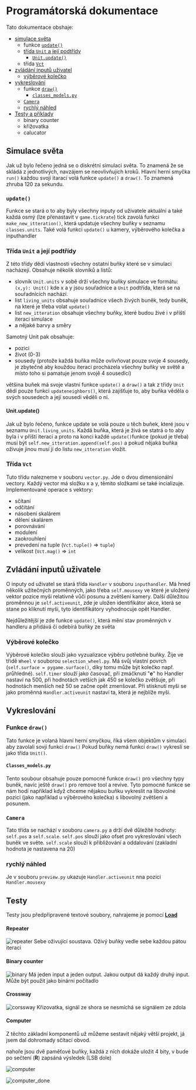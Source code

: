 # Programátorská dokumentace 
Tato dokumentace obshaje: 
- [simulace světa](#simulace-světa)
  - funkce [`update()`](#update)
  - [třída `Unit` a její podtřídy](#třída-unit-a-její-podtřídy)
    - [`Unit.update()`](#unitupdate)
  - třída [`Vct`](#třída-vct)
- [zvládání inputů uživatel](#zvládání-inputů-uživatele)
  - [výběrové kolečko](#výběrové-kolečko)
- [vykreslování](#vykreslování)
  - funkce [`draw()`](#funkce-draw)
    - [`classes_models.py`](#classes_modelspy)
  - [`Camera`](#camera)
  - [rychlý náhled](#rychlý-náhled)
- [Testy a příklady](#testy) 
  - binary counter
  - křižovatka 
  - calucator 
  
## Simulace světa
Jak už bylo řečeno jedná se o diskrétní simulaci světa. To znamená že se skládá z jednotlivých, navzájem se neovlivňujích kroků. 
Hlavní herní smyčka `run()` každou svojí itarací volá funkce `update()` a `draw()`. To znamená zhruba 120 za sekundu.

### `update()`
Funkce se stará o to aby byly všechny inputy od uživatele aktuální a také každá osmý (lze přenastavit v `game.tickrate`) tick zavolá funkci `make_new_itteration()`, která updatuje všechny buňky v seznamu `classes.units`.
Také volá funkci `update()` u kamery, výběrového kolečka a inputhandler

### Třída `Unit` a její podtřídy
Z této třídy dědí vlastnosti všechny ostatní buňky které se v simulaci nacházejí. 
Obsahuje několik slovníků a listů:
- slovník `Unit.units` v sobě drží všechny buňky simulace ve formátu: `(x,y): Unit()` kde x a y jsou souřadnice a `Unit` podtřída, která se na souřadnících nachází.
- list `living_units` obsahuje souřadnice všech živých buněk, tedy buněk, na které je třeba volat `update()`
- list `new_itteration` obsahuje všechny buňky, které budou živé i v příští iteraci simulace
- a nějaké barvy a směry

Samotný Unit pak obsahuje:
- pozici
- život (0-3)
- sousedy (protože každá buňka může ovlivňovat pouze svoje 4 sousedy, je zbytečné aby kouždou iteraci procházela všechny buňky ve světě a místo toho si pamatuje jenom svojě 4 sousedící)

většina buňek má svoje vlastní funkce `update()` a `draw()` a tak z třídy `Unit` dědí pouze funkci `updateneighbors()`, která  zajišťuje to, aby buňka věděla o svých sousedech a její sousedi věděli o ní.

#### Unit.update()
Jak už bylo řečeno, funkce update se volá pouze u těch buňek, které jsou v seznamu `Unit.living_units`.
Každá buňka, která je živá se statrá o to aby byla i v příští iteraci a proto na konci každé `update()`funkce (pokud je třeba) musí být `self.new_itteration.append(self.pos)`
a pokud nějaká buňka oživuje jinou musí jí do listu `new_itteration` vložit.

### Třída `Vct`
Tuto třídu nalezneme v souboru `vector.py`. Jde o dvou dimensionální vectory. Každý vector má složku x a y, těmito složkami se také incializuje.
Implementované operace s vektory:
- sčítaní
- odčítání
- násobení skalárem
- dělení skalárem 
- porovnávání 
- modulení 
- zaokrouhlení 
- prevedení na tuple (`Vct.tuple()` => `tuple`)
- velikost (`Vct.mag()` => `int`

## Zvládání inputů uživatele 
O inputy od uživatel se stará třída `Handler` v souboru `inputhandler`.
Má hned několik užitečných proměnných, jako třeba `self.mousexy` ve které je uložený vektor pozice myši relativně vůči posunu a zvětšení kamery.
Další důležitou proměnnou je `self.activeunit`, zde je uložen identifikátor akce, která se stane po kliknutí myši, tyto identifikátory vyhodnocuje opět Handler.

Nejdůležitější je zde funkce `update()`, která mění stav proměnných v handleru a přidává či odebírá buňky ze světa

### Výběrové kolečko
Výběrové kolečko slouži jako vyzualizace výběru potřebné buňky. Žije ve třidě `Wheel` v souborou `selection_wheel.py`.
Má svůj vlastní povrch (`self.surface = pygame.surface()`, díky tomu může být kolečko např. průhledné).
`self.timer` slouží jako časovač, při zmáčknutí "**e**" ho Handler nastaví na 500, při hodnotách vetších jak 450 se kolečko zvětšuje, při hodnotách menších než 50 se začne opět zmenšovat.
Při stisknutí myši se jako proměnná `Handler.activeunit` nastaví ta, která je nejblíže myši. 

## Vykreslování 
### Funkce `draw()`
Tato funkce je volaná hlavní herní smyčkou, říká všem objektům v simulaci aby zavolali sovjí funkci `draw()`
Pokud buňky nemá funkci `draw()` vykreslí se jako třída `Unit()`.
#### `Classes_models.py`
Tento soubour obsahuje pouze pomocné funkce `draw()` pro všechny typy buněk, navíc ještě `draw()` pro remove tool a revive.
Tyto pomocné funkce se nám hodí například když chceme nějakou buňku vykreslit na libovolné pozici (jako napřiklad u výběrového kolečka) s libovolný zvětšení a posunem.
### `Camera`
Tato třída se nachází v souboru `camera.py` a drží dvě důležíté hodnoty:  `self.pos` a `self.scale`.
`self.pos` slouží jako ofset pro vykreslování všech buněk ve světe. `self.scale` slouží k přibližování a oddalování (zakladní hodnota je nastavena na 20)
### rychlý náhled
Je v souboru `preview.py` ukazuje `Handler.activeunit` nna pozici `Handler.mousexy`

## Testy
Testy jsou předpřipravené textové soubory, nahrajeme je pomocí [**Load**](Logic-Board/README.md#load)
#### Repeater
![repeater](docs/pic/repeater.gif)
Sebe oživující soustava. Oživý buňky vedle sebe každou pátou iteraci
#### Binary counter
![binary](docs/pic/binary.gif)
Má jeden input a jeden output. Jakou output dá každý druhý input. Může být použit jako binární počítadlo
#### Crossway
![corssway](docs/pic/crossway.gif)
Křizovatka, signál ze shora se nesmíchá se signálem ze zdola
#### Computer
Z těchto základní komponentů už můžeme sestavit nějaký větší projekt, já jsem dal dohromady sčítací obvod.

nahoře jsou dvě paměťové buňky, každá z ních dokáže uložit 4 bity, v bude po sečtení (**R**) zapsáná výsledek (LSB dole)

![computer](docs/pic/computer.png)

![computer_done](docs/pic/computer_done.gif)



